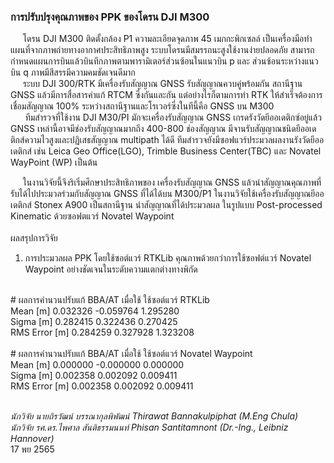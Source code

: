 ### การปรับปรุงคุณภาพของ PPK ของโดรน DJI M300<br/>
&nbsp;&nbsp;&nbsp;&nbsp;&nbsp;โดรน DJI M300 ติดตั้งกล้อง P1 ความละเอียดจุดภาพ 45 เมกกะพิกเซลล์ เป็นเครื่องมือทำแผนที่จากภาพถ่ายทางอากาศประสิทธิภาพสูง ระบบโดรนมีสมรรถนะสูงใช้งานง่ายปลอดภัย สามารถกำหนดแผนการบินแล้วบินทึกภาพตามพารามิเตอร์ส่วนซ้อนในแนวบิน p และ ส่วนซ้อนระหว่างแนวบิน q ภาพมีสีสรรมีความคมชัดเจนดีมาก<br/>
&nbsp;&nbsp;&nbsp;&nbsp;&nbsp;ระบบ DJI 300/RTK มีเครื่องรับสัญญาณ GNSS รับสัญญาณควบคู่พร้อมกัน สถานีฐาน GNSS แล้วมีการสื่อสารค่าแก้ RTCM ซึ่งกันและกัน แต่อย่างไรก็ตามการทำ RTK ให้สำเร็จต้องการเชื่อมสัญญาณ 100% ระหว่างสถานีฐานและโรเวอร์ซี่งในทีนี้คือ GNSS บน M300<br/>
&nbsp;&nbsp;&nbsp;&nbsp;&nbsp; ทีมสำรวจที่ใช้งาน DJI M30/PI มักจะเครื่องรับสัญญาณ GNSS เกรดรังวัดยีออเดติกซ์อยู่แล้ว GNSS เหล่านี้อาจมีช่องรับสัญญาณมากถึง 400-800 ช่องสัญญาณ มีจานรับสัญญาณชนิดยีออเดติกส์ความไวสูงและปฏิเสธสัญญาณ multipath ได้ดี ทีมสำรวจยังมีซอฟแวร์ประมวลผลงานรังวัดยีออเดติกส์ เช่น Leica Geo Office(LGO), Trimble Business Center(TBC) และ Novatel WayPoint (WP) เป็นต้น<br/>

&nbsp;&nbsp;&nbsp;&nbsp;&nbsp;ในงานวิจัยนี้จึงริเริ่มศึกษาประสิทธิภาพของ เครื่องรับสัญญาณ GNSS แล้วนำสัญญาณคุณภาพที่รับได้ไปประมวลร่วมกับสัญญาณ GNSS ที่ได้ได้บน M300/P1 ในงานวิจัยใช้เครื่องรับสัญญาณยีออเดติกส์ Stonex A900 เป็นสถานีฐาน นำสัญญาณที่ได้ประมวลผล ในรูปแบบ Post-processed Kinematic ด้วยซอฟตแวร์ Novatel Waypoint<br/>
<br/>
ผลสรุปการวิจัย<br/>
1. การประมวลผล PPK โดยใช้ซอต์แวร์ RTKLib คุณภาพด้วยกว่าการใช้ซอฟต์แวร์ Novatel Waypoint อย่างชัดเจนในระดับความแตกต่างทางพิกัด <br/>
<br/>
# ผลการคำนวนปรับแก้ BBA/AT เมื่อใช้ ใช้ซอต์แวร์ RTKLib<br/>
Mean [m] 0.032326 -0.059764 1.295280<br/>
Sigma [m] 0.282415 0.322436 0.270425<br/>
RMS Error [m] 0.284259 0.327928 1.323208<br/>
<br/>
# ผลการคำนวนปรับแก้ BBA/AT เมื่อใช้ ใช้ซอต์แวร์ Novatel Waypoint<br/>
Mean [m] 0.000000 -0.000000 0.000000<br/>
Sigma [m] 0.002358 0.002092 0.009411<br/>
RMS Error [m] 0.002358 0.002092 0.009411<br/>
<br/>


*นักวิจัย นายถิรวัฒน์ บรรณากุลพิพัฒน์ Thirawat Bannakulpiphat  (M.Eng Chula)*<br/>
*นักวิจัย รศ.ดร.ไพศาล สันติธรรมนนท์ Phisan Santitamnont  (Dr.-Ing., Leibniz Hannover)*<br/>
17 พย 2565<br/>
